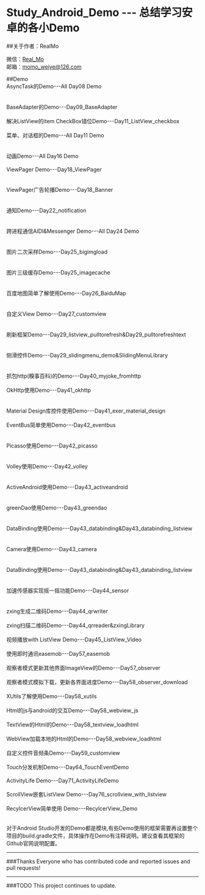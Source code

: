 Study_Android_Demo  --- 总结学习安卓的各小Demo
=====================
##关于作者：RealMo

   微信：[Real_Mo]()  
   邮箱：[momo_weiye@126.com]()

##Demo
<br>AsyncTask的Demo---All Day08 Demo</br>   
<br>BaseAdapter的Demo---Day09_BaseAdapter</br>
<br>解决ListView的item CheckBox错位Demo---Day11_ListView_checkbox</br>
<br>菜单、对话框的Demo---All Day11 Demo</br>   
<br>动画Demo---All Day16 Demo</br> 
<br>ViewPager Demo---Day18_ViewPager</br>   
<br>ViewPager广告轮播Demo---Day18_Banner</br>  
<br>通知Demo---Day22_notification</br>  
<br>跨进程通信AIDl&Messenger Demo---All Day24 Demo</br>  
<br>图片二次采样Demo---Day25_bigimgload</br>   
<br>图片三级缓存Demo---Day25_imagecache</br>   
<br>百度地图简单了解使用Demo---Day26_BaiduMap</br>   
<br>自定义View Demo---Day27_customview</br>   
<br>刷新框架Demo---Day29_listview_pulltorefresh&Day29_pulltorefreshtext</br>   
<br>侧滑控件Demo---Day29_slidingmenu_demo&SlidingMenuLibrary</br>   
<br>抓包http(糗事百科)的Demo---Day40_myjoke_fromhttp</br>
<br>OkHttp使用Demo---Day41_okhttp</br>   
<br>Material Design库控件使用Demo---Day41_exer_material_design</br>
<br>EventBus简单使用Demo---Day42_eventbus</br>   
<br>Picasso使用Demo---Day42_picasso</br>   
<br>Volley使用Demo---Day42_volley</br>  
<br>ActiveAndroid使用Demo---Day43_activeandroid</br>   
<br>greenDao使用Demo---Day43_greendao</br>   
<br>DataBinding使用Demo---Day43_databinding&Day43_databinding_listview</br>   
<br>Camera使用Demo---Day43_camera</br>   
<br>DataBinding使用Demo---Day43_databinding&Day43_databinding_listview</br>   
<br>加速传感器实现摇一摇功能Demo---Day44_sensor</br>  
<br>zxing生成二维码Demo---Day44_qrwriter</br>
<br>zxing扫描二维码Demo---Day44_qrreader&zxingLibrary</br>
<br>视频播放with ListView Demo---Day45_ListView_Video</br>
<br>使用即时通讯easemob---Day57_easemob</br>
<br>观察者模式更新其他界面ImageView的Demo---Day57_observer</br>
<br>观察者模式模拟下载，更新各界面进度Demo---Day58_observer_download</br>
<br>XUtils了解使用Demo---Day58_xutils</br>
<br>Html的js与android的交互Demo---Day58_webview_js</br>
<br>TextView的Html的Demo---Day58_textview_loadhtml</br>
<br>WebView加载本地的Html的Demo---Day58_webview_loadhtml</br>
<br>自定义控件音频条Demo---Day59_customview</br>
<br>Touch分发机制Demo---Day64_TouchEventDemo</br>
<br>ActivityLife Demo---Day71_ActivityLifeDemo</br>
<br>ScrollView嵌套ListView Demo---Day76_scrollview_with_listview</br>
<br>RecylcerView简单使用 Demo---RecylcerView_Demo</br>

<br>对于Android Studio开发的Demo都是模块,有些Demo使用的框架需要再设置整个项目的build.gradle文件，具体操作在Demo有注释说明。建议查看其框架的Github官网说明配置。</br> 

---



###Thanks
Everyone who has contributed code and reported issues and pull requests!


---
###TODO
This project continues to update.


